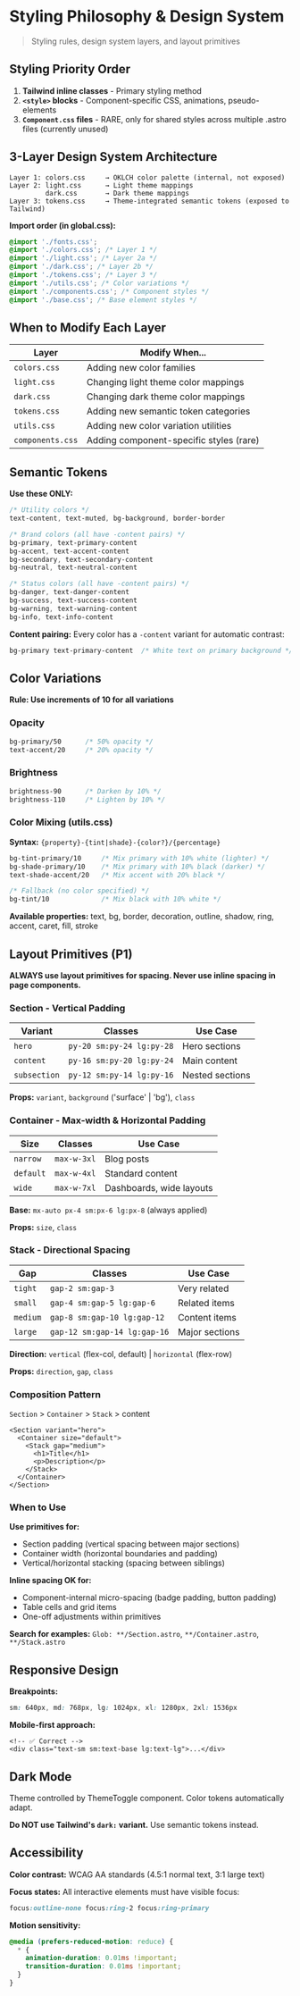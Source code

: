 # Styling Philosophy & Design System

> Styling rules, design system layers, and layout primitives

## Styling Priority Order

1. **Tailwind inline classes** - Primary styling method
2. **`<style>` blocks** - Component-specific CSS, animations, pseudo-elements
3. **`Component.css` files** - RARE, only for shared styles across multiple
   .astro files (currently unused)

## 3-Layer Design System Architecture

```text
Layer 1: colors.css     → OKLCH color palette (internal, not exposed)
Layer 2: light.css      → Light theme mappings
         dark.css       → Dark theme mappings
Layer 3: tokens.css     → Theme-integrated semantic tokens (exposed to Tailwind)
```

**Import order (in global.css):**

```css
@import './fonts.css';
@import './colors.css'; /* Layer 1 */
@import './light.css'; /* Layer 2a */
@import './dark.css'; /* Layer 2b */
@import './tokens.css'; /* Layer 3 */
@import './utils.css'; /* Color variations */
@import './components.css'; /* Component styles */
@import './base.css'; /* Base element styles */
```

## When to Modify Each Layer

| Layer            | Modify When...                          |
| ---------------- | --------------------------------------- |
| `colors.css`     | Adding new color families               |
| `light.css`      | Changing light theme color mappings     |
| `dark.css`       | Changing dark theme color mappings      |
| `tokens.css`     | Adding new semantic token categories    |
| `utils.css`      | Adding new color variation utilities    |
| `components.css` | Adding component-specific styles (rare) |

## Semantic Tokens

**Use these ONLY:**

```css
/* Utility colors */
text-content, text-muted, bg-background, border-border

/* Brand colors (all have -content pairs) */
bg-primary, text-primary-content
bg-accent, text-accent-content
bg-secondary, text-secondary-content
bg-neutral, text-neutral-content

/* Status colors (all have -content pairs) */
bg-danger, text-danger-content
bg-success, text-success-content
bg-warning, text-warning-content
bg-info, text-info-content
```

**Content pairing:** Every color has a `-content` variant for automatic
contrast:

```css
bg-primary text-primary-content  /* White text on primary background */
```

## Color Variations

**Rule: Use increments of 10 for all variations**

### Opacity

```css
bg-primary/50      /* 50% opacity */
text-accent/20     /* 20% opacity */
```

### Brightness

```css
brightness-90      /* Darken by 10% */
brightness-110     /* Lighten by 10% */
```

### Color Mixing (utils.css)

**Syntax:** `{property}-{tint|shade}-{color?}/{percentage}`

```css
bg-tint-primary/10     /* Mix primary with 10% white (lighter) */
bg-shade-primary/10    /* Mix primary with 10% black (darker) */
text-shade-accent/20   /* Mix accent with 20% black */

/* Fallback (no color specified) */
bg-tint/10             /* Mix black with 10% white */
```

**Available properties:** text, bg, border, decoration, outline, shadow, ring,
accent, caret, fill, stroke

## Layout Primitives (P1)

**ALWAYS use layout primitives for spacing. Never use inline spacing in page
components.**

### Section - Vertical Padding

| Variant      | Classes                   | Use Case        |
| ------------ | ------------------------- | --------------- |
| `hero`       | `py-20 sm:py-24 lg:py-28` | Hero sections   |
| `content`    | `py-16 sm:py-20 lg:py-24` | Main content    |
| `subsection` | `py-12 sm:py-14 lg:py-16` | Nested sections |

**Props:** `variant`, `background` ('surface' \| 'bg'), `class`

### Container - Max-width & Horizontal Padding

| Size      | Classes     | Use Case                 |
| --------- | ----------- | ------------------------ |
| `narrow`  | `max-w-3xl` | Blog posts               |
| `default` | `max-w-4xl` | Standard content         |
| `wide`    | `max-w-7xl` | Dashboards, wide layouts |

**Base:** `mx-auto px-4 sm:px-6 lg:px-8` (always applied)

**Props:** `size`, `class`

### Stack - Directional Spacing

| Gap      | Classes                      | Use Case       |
| -------- | ---------------------------- | -------------- |
| `tight`  | `gap-2 sm:gap-3`             | Very related   |
| `small`  | `gap-4 sm:gap-5 lg:gap-6`    | Related items  |
| `medium` | `gap-8 sm:gap-10 lg:gap-12`  | Content items  |
| `large`  | `gap-12 sm:gap-14 lg:gap-16` | Major sections |

**Direction:** `vertical` (flex-col, default) \| `horizontal` (flex-row)

**Props:** `direction`, `gap`, `class`

### Composition Pattern

`Section` > `Container` > `Stack` > content

```astro
<Section variant="hero">
  <Container size="default">
    <Stack gap="medium">
      <h1>Title</h1>
      <p>Description</p>
    </Stack>
  </Container>
</Section>
```

### When to Use

**Use primitives for:**

- Section padding (vertical spacing between major sections)
- Container width (horizontal boundaries and padding)
- Vertical/horizontal stacking (spacing between siblings)

**Inline spacing OK for:**

- Component-internal micro-spacing (badge padding, button padding)
- Table cells and grid items
- One-off adjustments within primitives

**Search for examples:** `Glob: **/Section.astro`, `**/Container.astro`,
`**/Stack.astro`

## Responsive Design

**Breakpoints:**

```css
sm: 640px, md: 768px, lg: 1024px, xl: 1280px, 2xl: 1536px
```

**Mobile-first approach:**

```astro
<!-- ✅ Correct -->
<div class="text-sm sm:text-base lg:text-lg">...</div>
```

## Dark Mode

Theme controlled by ThemeToggle component. Color tokens automatically adapt.

**Do NOT use Tailwind's `dark:` variant.** Use semantic tokens instead.

## Accessibility

**Color contrast:** WCAG AA standards (4.5:1 normal text, 3:1 large text)

**Focus states:** All interactive elements must have visible focus:

```css
focus:outline-none focus:ring-2 focus:ring-primary
```

**Motion sensitivity:**

```css
@media (prefers-reduced-motion: reduce) {
  * {
    animation-duration: 0.01ms !important;
    transition-duration: 0.01ms !important;
  }
}
```
